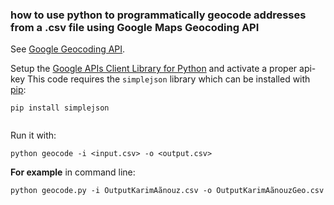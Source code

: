 ### how to use python to programmatically geocode addresses from a .csv file using Google Maps Geocoding API
See [Google Geocoding API](https://developers.google.com/maps/documentation/geocoding/intro).

Setup the [Google APIs Client Library for Python](https://developers.google.com/api-client-library/python/start/get_started) and activate a proper api-key
This code requires the  `simplejson`   library which can be installed with [pip](https://pypi.python.org/pypi/pip):

```
pip install simplejson


```   

Run it with:  

```
python geocode -i <input.csv> -o <output.csv>

```

__For example__ in command line:

```
python geocode.py -i OutputKarimAãnouz.csv -o OutputKarimAãnouzGeo.csv

```